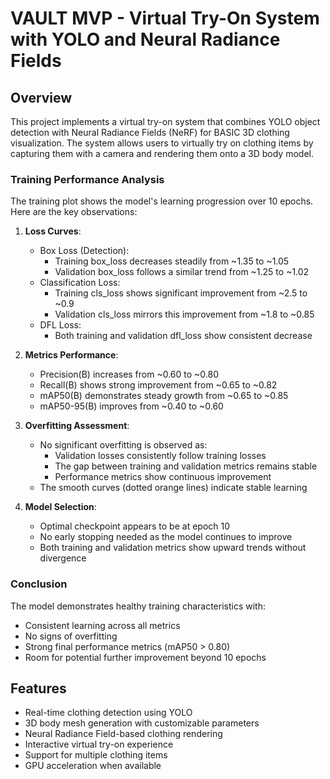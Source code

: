 # VAULT MVP - Virtual Try-On System with YOLO and Neural Radiance Fields

## Overview
This project implements a virtual try-on system that combines YOLO object detection with Neural Radiance Fields (NeRF) for BASIC 3D clothing visualization. The system allows users to virtually try on clothing items by capturing them with a camera and rendering them onto a 3D body model.

### Training Performance Analysis
The training plot shows the model's learning progression over 10 epochs. Here are the key observations:

1. **Loss Curves**:
   - Box Loss (Detection):
     * Training box_loss decreases steadily from ~1.35 to ~1.05
     * Validation box_loss follows a similar trend from ~1.25 to ~1.02
   - Classification Loss:
     * Training cls_loss shows significant improvement from ~2.5 to ~0.9
     * Validation cls_loss mirrors this improvement from ~1.8 to ~0.85
   - DFL Loss:
     * Both training and validation dfl_loss show consistent decrease

2. **Metrics Performance**:
   - Precision(B) increases from ~0.60 to ~0.80
   - Recall(B) shows strong improvement from ~0.65 to ~0.82
   - mAP50(B) demonstrates steady growth from ~0.65 to ~0.85
   - mAP50-95(B) improves from ~0.40 to ~0.60

3. **Overfitting Assessment**:
   - No significant overfitting is observed as:
     * Validation losses consistently follow training losses
     * The gap between training and validation metrics remains stable
     * Performance metrics show continuous improvement
   - The smooth curves (dotted orange lines) indicate stable learning

4. **Model Selection**:
   - Optimal checkpoint appears to be at epoch 10
   - No early stopping needed as the model continues to improve
   - Both training and validation metrics show upward trends without divergence

### Conclusion
The model demonstrates healthy training characteristics with:
- Consistent learning across all metrics
- No signs of overfitting
- Strong final performance metrics (mAP50 > 0.80)
- Room for potential further improvement beyond 10 epochs

## Features
- Real-time clothing detection using YOLO
- 3D body mesh generation with customizable parameters
- Neural Radiance Field-based clothing rendering
- Interactive virtual try-on experience
- Support for multiple clothing items
- GPU acceleration when available

